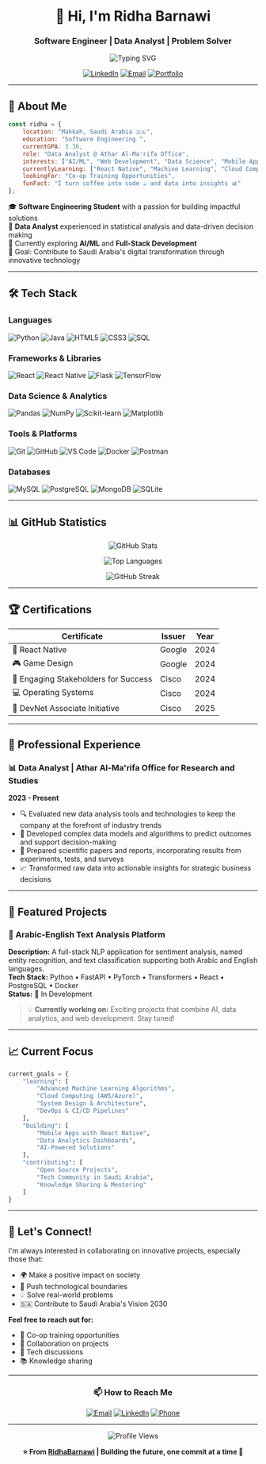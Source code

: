 <div align="center">
  
# 👋 Hi, I'm Ridha Barnawi

### Software Engineer | Data Analyst | Problem Solver

<img src="https://readme-typing-svg.herokuapp.com?font=Fira+Code&size=22&duration=3000&pause=1000&color=2E9EF7&center=true&vCenter=true&width=600&lines=Software+Engineering+Student;Data+Analyst+%40+Athar+Al-Ma'rifa;Building+The+Future+With+Code;Passionate+About+AI+%26+Web+Development" alt="Typing SVG" />

[![LinkedIn](https://img.shields.io/badge/LinkedIn-0077B5?style=for-the-badge&logo=linkedin&logoColor=white)](https://www.linkedin.com/in/ridha-barnawi-4b6094304/)
[![Email](https://img.shields.io/badge/Email-D14836?style=for-the-badge&logo=gmail&logoColor=white)](mailto:ridabarnawi@gmail.com)
[![Portfolio](https://img.shields.io/badge/Portfolio-000000?style=for-the-badge&logo=About.me&logoColor=white)](https://github.com/RidhaBarnawi)

</div>

---

## 🚀 About Me

```javascript
const ridha = {
    location: "Makkah, Saudi Arabia 🇸🇦",
    education: "Software Engineering ",
    currentGPA: 3.36,
    role: "Data Analyst @ Athar Al-Ma'rifa Office",
    interests: ["AI/ML", "Web Development", "Data Science", "Mobile Apps"],
    currentlyLearning: ["React Native", "Machine Learning", "Cloud Computing"],
    lookingFor: "Co-op Training Opportunities",
    funFact: "I turn coffee into code ☕ and data into insights 📊"
};
```

🎓 **Software Engineering Student** with a passion for building impactful solutions  
💼 **Data Analyst** experienced in statistical analysis and data-driven decision making  
🌱 Currently exploring **AI/ML** and **Full-Stack Development**  
🎯 Goal: Contribute to Saudi Arabia's digital transformation through innovative technology

---

## 🛠️ Tech Stack

### Languages
![Python](https://img.shields.io/badge/Python-3776AB?style=for-the-badge&logo=python&logoColor=white)
![Java](https://img.shields.io/badge/Java-ED8B00?style=for-the-badge&logo=openjdk&logoColor=white)
![HTML5](https://img.shields.io/badge/HTML5-E34F26?style=for-the-badge&logo=html5&logoColor=white)
![CSS3](https://img.shields.io/badge/CSS3-1572B6?style=for-the-badge&logo=css3&logoColor=white)
![SQL](https://img.shields.io/badge/SQL-4479A1?style=for-the-badge&logo=mysql&logoColor=white)

### Frameworks & Libraries
![React](https://img.shields.io/badge/React-20232A?style=for-the-badge&logo=react&logoColor=61DAFB)
![React Native](https://img.shields.io/badge/React_Native-20232A?style=for-the-badge&logo=react&logoColor=61DAFB)
![Flask](https://img.shields.io/badge/Flask-000000?style=for-the-badge&logo=flask&logoColor=white)
![TensorFlow](https://img.shields.io/badge/TensorFlow-FF6F00?style=for-the-badge&logo=tensorflow&logoColor=white)

### Data Science & Analytics
![Pandas](https://img.shields.io/badge/Pandas-150458?style=for-the-badge&logo=pandas&logoColor=white)
![NumPy](https://img.shields.io/badge/NumPy-013243?style=for-the-badge&logo=numpy&logoColor=white)
![Scikit-learn](https://img.shields.io/badge/Scikit--learn-F7931E?style=for-the-badge&logo=scikit-learn&logoColor=white)
![Matplotlib](https://img.shields.io/badge/Matplotlib-11557c?style=for-the-badge&logo=python&logoColor=white)

### Tools & Platforms
![Git](https://img.shields.io/badge/Git-F05032?style=for-the-badge&logo=git&logoColor=white)
![GitHub](https://img.shields.io/badge/GitHub-100000?style=for-the-badge&logo=github&logoColor=white)
![VS Code](https://img.shields.io/badge/VS_Code-007ACC?style=for-the-badge&logo=visual-studio-code&logoColor=white)
![Docker](https://img.shields.io/badge/Docker-2496ED?style=for-the-badge&logo=docker&logoColor=white)
![Postman](https://img.shields.io/badge/Postman-FF6C37?style=for-the-badge&logo=postman&logoColor=white)

### Databases
![MySQL](https://img.shields.io/badge/MySQL-4479A1?style=for-the-badge&logo=mysql&logoColor=white)
![PostgreSQL](https://img.shields.io/badge/PostgreSQL-316192?style=for-the-badge&logo=postgresql&logoColor=white)
![MongoDB](https://img.shields.io/badge/MongoDB-47A248?style=for-the-badge&logo=mongodb&logoColor=white)
![SQLite](https://img.shields.io/badge/SQLite-07405E?style=for-the-badge&logo=sqlite&logoColor=white)

---

## 📊 GitHub Statistics

<div align="center">
  
![GitHub Stats](https://github-readme-stats.vercel.app/api?username=RidhaBarnawi&show_icons=true&theme=tokyonight&hide_border=true&count_private=true)

![Top Languages](https://github-readme-stats.vercel.app/api/top-langs/?username=RidhaBarnawi&layout=compact&theme=tokyonight&hide_border=true)

![GitHub Streak](https://github-readme-streak-stats.herokuapp.com/?user=RidhaBarnawi&theme=tokyonight&hide_border=true)

</div>

---

## 🏆 Certifications

<div align="center">

| Certificate | Issuer | Year |
|------------|--------|------|
| 📱 React Native | Google | 2024 |
| 🎮 Game Design | Google | 2024 |
| 🤝 Engaging Stakeholders for Success | Cisco | 2024 |
| 💻 Operating Systems | Cisco | 2024 |
| 🔧 DevNet Associate Initiative | Cisco | 2025 |

</div>

---

## 💼 Professional Experience

### 📊 Data Analyst | Athar Al-Ma'rifa Office for Research and Studies
**2023 - Present**

- 🔍 Evaluated new data analysis tools and technologies to keep the company at the forefront of industry trends
- 🤖 Developed complex data models and algorithms to predict outcomes and support decision-making
- 📝 Prepared scientific papers and reports, incorporating results from experiments, tests, and surveys
- 📈 Transformed raw data into actionable insights for strategic business decisions

---

## 🎯 Featured Projects

### 🌟 Arabic-English Text Analysis Platform
**Description:** A full-stack NLP application for sentiment analysis, named entity recognition, and text classification supporting both Arabic and English languages.  
**Tech Stack:** Python • FastAPI • PyTorch • Transformers • React • PostgreSQL • Docker  
**Status:** 🚧 In Development

> 💡 **Currently working on:** Exciting projects that combine AI, data analytics, and web development. Stay tuned!

---

## 📈 Current Focus

```python
current_goals = {
    "learning": [
        "Advanced Machine Learning Algorithms",
        "Cloud Computing (AWS/Azure)",
        "System Design & Architecture",
        "DevOps & CI/CD Pipelines"
    ],
    "building": [
        "Mobile Apps with React Native",
        "Data Analytics Dashboards",
        "AI-Powered Solutions"
    ],
    "contributing": [
        "Open Source Projects",
        "Tech Community in Saudi Arabia",
        "Knowledge Sharing & Mentoring"
    ]
}
```

---

## 🤝 Let's Connect!

I'm always interested in collaborating on innovative projects, especially those that:
- 🌍 Make a positive impact on society
- 🚀 Push technological boundaries
- 💡 Solve real-world problems
- 🇸🇦 Contribute to Saudi Arabia's Vision 2030

**Feel free to reach out for:**
- 💼 Co-op training opportunities
- 🤝 Collaboration on projects
- 💬 Tech discussions
- 📚 Knowledge sharing

---

<div align="center">

### 📫 How to Reach Me

[![Email](https://img.shields.io/badge/Email-ridabarnawi%40gmail.com-red?style=flat-square&logo=gmail)](mailto:ridabarnawi@gmail.com)
[![LinkedIn](https://img.shields.io/badge/LinkedIn-Ridha%20Barnawi-blue?style=flat-square&logo=linkedin)](https://www.linkedin.com/in/ridha-barnawi-4b6094304/)
[![Phone](https://img.shields.io/badge/Phone-%2B966545425970-green?style=flat-square&logo=whatsapp)](tel:+966545425970)

---

![Profile Views](https://komarev.com/ghpvc/?username=RidhaBarnawi&color=blueviolet&style=flat-square)

**⭐ From [RidhaBarnawi](https://github.com/RidhaBarnawi) | Building the future, one commit at a time 🚀**

</div>
